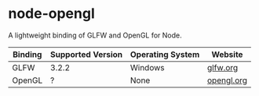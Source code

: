 # node-opengl
A lightweight binding of GLFW and OpenGL for Node.

|Binding|Supported Version|Operating System|Website|
|-------|-----------------|----------------|-------|
|GLFW|3.2.2|Windows|[glfw.org](https://www.glfw.org/)|
|OpenGL|?|None|[opengl.org](https://www.opengl.org/)|